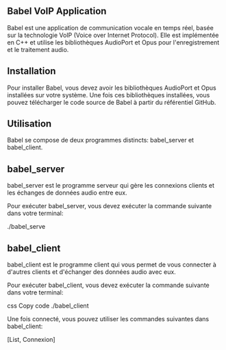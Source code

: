 
## Babel VoIP Application


Babel est une application de communication vocale en temps réel, basée sur la technologie VoIP (Voice over Internet Protocol). Elle est implémentée en C++ et utilise les bibliothèques AudioPort et Opus pour l'enregistrement et le traitement audio.
## Installation
Pour installer Babel, vous devez avoir les bibliothèques AudioPort et Opus installées sur votre système. Une fois ces bibliothèques installées, vous pouvez télécharger le code source de Babel à partir du référentiel GitHub.
## Utilisation
Babel se compose de deux programmes distincts: babel_server et babel_client.
## babel_server
babel_server est le programme serveur qui gère les connexions clients et les échanges de données audio entre eux.

Pour exécuter babel_server, vous devez exécuter la commande suivante dans votre terminal:

./babel_serve
## babel_client
babel_client est le programme client qui vous permet de vous connecter à d'autres clients et d'échanger des données audio avec eux.

Pour exécuter babel_client, vous devez exécuter la commande suivante dans votre terminal:

css
Copy code
./babel_client

Une fois connecté, vous pouvez utiliser les commandes suivantes dans babel_client:

[List, Connexion]
